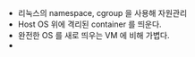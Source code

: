

- 리눅스의 namespace, cgroup 을 사용해 자원관리
- Host OS 위에 격리된 container 를 띄운다.
- 완전한 OS 를 새로 띄우는 VM 에 비해 가볍다.
- 